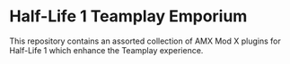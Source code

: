 # Half-Life 1 Teamplay Emporium
This repository contains an assorted collection of AMX Mod X plugins for Half-Life 1 which enhance the Teamplay experience.
